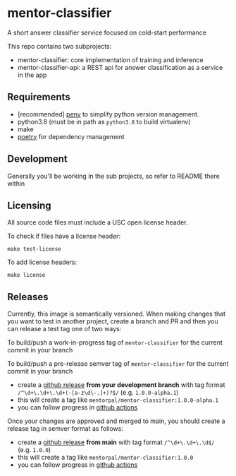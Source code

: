 # mentor-classifier

A short answer classifier service focused on cold-start performance

This repo contains two subprojects:

- mentor-classifier: core implementation of training and inference
- mentor-classifier-api: a REST api for answer classification as a service in the app

## Requirements

- [recommended] [penv](https://github.com/pyenv/pyenv-installer) to simplify python version management. 
- python3.8 (must be in path as `python3.8` to build virtualenv)
- make
- [poetry](https://python-poetry.org/docs/) for dependency management

## Development

Generally you'll be working in the sub projects, so refer to README there within

## Licensing

All source code files must include a USC open license header.

To check if files have a license header:

```
make test-license
```

To add license headers:

```
make license
```

## Releases

Currently, this image is semantically versioned. When making changes that you want to test in another project, create a branch and PR and then you can release a test tag one of two ways:

To build/push a work-in-progress tag of `mentor-classifier` for the current commit in your branch

To build/push a pre-release semver tag of `mentor-classifier` for the current commit in your branch

- create a [github release](https://github.com/ICTLearningSciences/mentor-classifier/releases/new) **from your development branch** with tag format `/^\d+\.\d+\.\d+(-[a-z\d\-.]+)?$/` (e.g. `1.0.0-alpha.1`)
- this will create a tag like `mentorpal/mentor-classifier:1.0.0-alpha.1`
- you can follow progress in [github actions](https://github.com/mentor/mentor-classifier/actions)


Once your changes are approved and merged to main, you should create a release tag in semver format as follows:

- create a [github release](https://github.com/ICTLearningSciences/mentor-classifier/releases/new) **from main** with tag format `/^\d+\.\d+\.\d$/` (e.g. `1.0.0`)
- this will create a tag like `mentorpal/mentor-classifier:1.0.0`
- you can follow progress in [github actions](https://github.com/mentor/mentor-classifier/actions)

